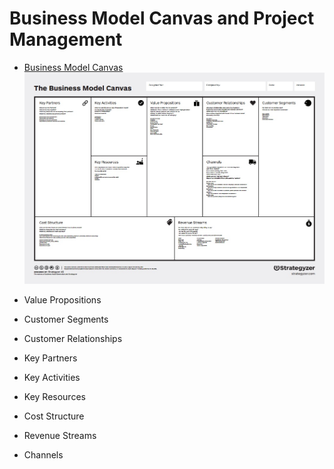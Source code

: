 # Business Model Canvas and Project Management

   * [Business Model Canvas](http://businessmodelgeneration.com/downloads/business_model_canvas_poster.pdf)
[![](business-model-canvas/the-business-model-canvas.jpg)](http://businessmodelgeneration.com/downloads/business_model_canvas_poster.pdf)

* Value Propositions
* Customer Segments
* Customer Relationships
* Key Partners
* Key Activities
* Key Resources
* Cost Structure
* Revenue Streams
* Channels

